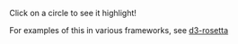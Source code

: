 Click on a circle to see it highlight!

For examples of this in various frameworks, see
[d3-rosetta](https://github.com/curran/d3-rosetta)
